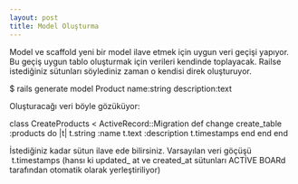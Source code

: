 ```yaml
---
layout: post
title: Model Oluşturma
---
```


Model ve scaffold yeni bir model ilave etmek için uygun veri geçişi yapıyor. Bu geçiş uygun tablo oluşturmak için verileri kendinde toplayacak. Railse istediğiniz sütunları söylediniz zaman o kendisi direk oluşturuyor. 

$ rails generate model Product name:string description:text

Oluşturacağı veri böyle gözüküyor:

   class CreateProducts < ActiveRecord::Migration
      def change
        create_table :products do |t|
          t.string :name
          t.text :description
          t.timestamps
        end
      end
    end

İstediğiniz kadar sütun ilave ede bilirsiniz. Varsayılan veri göçüşü  t.timestamps (hansı ki updated_ at ve created_at sütunları ACTİVE BOARd tarafından otomatik olarak yerleştiriliyor)
  
